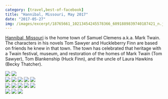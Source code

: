 ```yaml
---
category: [travel,best-of-facebook]
title: "Hannibal, Missouri, May 2017"
date: "2017-05-27"
img: /images/excerpt/18765661_10213454245578366_6091889839740187421_n.jpg
---
```


[Hannibal, Missouri](https://www.facebook.com/pages/Hannibal-Missouri/104046469632694) is the home town of Samuel Clemens a.k.a. Mark Twain. The characters in his novels Tom Sawyer and Huckleberry Finn are based on friends he knew in that town. The town has celebrated that heritage with a Twain festival, museum, and restoration of the homes of Mark Twain (Tom Sawyer), Tom Blankenship (Huck Finn), and the uncle of Laura Hawkins (Becky Thatcher).

 ![](/images/18740432_10213454244938350_7332395639532041621_n.jpg)
 ![](/images/18670856_10213454245218357_372307939261872355_n.jpg)  
 ![](/images/18765661_10213454245578366_6091889839740187421_n.jpg)
 ![](/images/18698486_10213454246458388_2713778691045374186_n.jpg)
 ![](/images/18765909_10213454247538415_8287010107821484643_n.jpg)
 ![](/images/18698327_10213454248178431_7081678243028408816_n.jpg)
 ![](/images/18698193_10213454248338435_556009617124445931_n.jpg)  
 ![](/images/18740144_10213454249298459_1980681406817998674_n.jpg)
 ![](/images/18664701_10213454249538465_3833449565371175697_n.jpg)
 ![](/images/18698469_10213454250178481_9073540187556385227_n.jpg)
 ![](/images/18700288_10213454250578491_2584055463873358665_n.jpg)
 ![](/images/18739914_10213454250818497_736303269320840694_n.jpg)  
 ![](/images/18765714_10213454251418512_2870448864310063202_n.jpg)
 ![](/images/18700127_10213454254378586_5794384877560011923_n.jpg)
 ![](/images/18793532_1806712456012301_4405716090039042048_n.jpg)  
